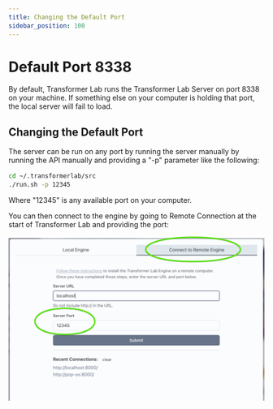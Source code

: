```yaml
---
title: Changing the Default Port
sidebar_position: 100
---
```


# Default Port 8338

By default, Transformer Lab runs the Transformer Lab Server on port 8338 on your machine. If something else on your computer is holding that port, the local server will fail to load.

## Changing the Default Port

The server can be run on any port by running the server manually by running the API manually and providing a "-p" parameter like the following:

```bash
cd ~/.transformerlab/src
./run.sh -p 12345
```

Where "12345" is any available port on your computer.

You can then connect to the engine by going to Remote Connection at the start of Transformer Lab and providing the port:

![Changing the Port](./img/change-port.png)
